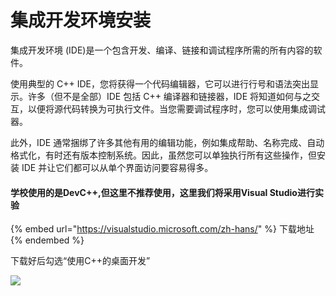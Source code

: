 # 集成开发环境安装

集成开发环境 (IDE)是一个包含开发、编译、链接和调试程序所需的所有内容的软件。

使用典型的 C++ IDE，您将获得一个代码编辑器，它可以进行行号和语法突出显示。许多（但不是全部）IDE 包括 C++ 编译器和链接器，IDE 将知道如何与之交互，以便将源代码转换为可执行文件。当您需要调试程序时，您可以使用集成调试器。

此外，IDE 通常捆绑了许多其他有用的编辑功能，例如集成帮助、名称完成、自动格式化，有时还有版本控制系统。因此，虽然您可以单独执行所有这些操作，但安装 IDE 并让它们都可以从单个界面访问要容易得多。

#### 学校使用的是DevC++,但这里不推荐使用，这里我们将采用Visual Studio进行实验

{% embed url="https://visualstudio.microsoft.com/zh-hans/" %}
下载地址
{% endembed %}

下载好后勾选“使用C++的桌面开发”

![](broken-reference)
